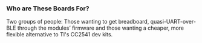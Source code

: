 ### Who are These Boards For?

Two groups of people: Those wanting to get breadboard, quasi-UART-over-BLE through the modules’ firmware and those wanting a cheaper, more flexible alternative to TI's CC2541 dev kits.
